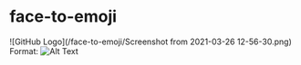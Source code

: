 # face-to-emoji
![GitHub Logo](/face-to-emoji/Screenshot from 2021-03-26 12-56-30.png)
Format: ![Alt Text](url)

